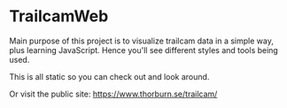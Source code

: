 # TrailcamWeb

Main purpose of this project is to visualize trailcam data in a simple way, plus learning JavaScript. Hence you'll see different styles and tools being used.

This is all static so you can check out and look around.

Or visit the public site: https://www.thorburn.se/trailcam/
